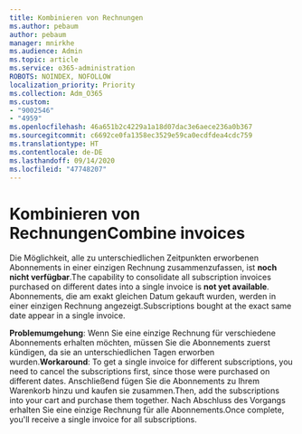 ```yaml
---
title: Kombinieren von Rechnungen
ms.author: pebaum
author: pebaum
manager: mnirkhe
ms.audience: Admin
ms.topic: article
ms.service: o365-administration
ROBOTS: NOINDEX, NOFOLLOW
localization_priority: Priority
ms.collection: Adm_O365
ms.custom:
- "9002546"
- "4959"
ms.openlocfilehash: 46a651b2c4229a1a18d07dac3e6aece236a0b367
ms.sourcegitcommit: c6692ce0fa1358ec3529e59ca0ecdfdea4cdc759
ms.translationtype: HT
ms.contentlocale: de-DE
ms.lasthandoff: 09/14/2020
ms.locfileid: "47748207"
---
```

# <a name="combine-invoices"></a><span data-ttu-id="b50d2-102">Kombinieren von Rechnungen</span><span class="sxs-lookup"><span data-stu-id="b50d2-102">Combine invoices</span></span>

<span data-ttu-id="b50d2-103">Die Möglichkeit, alle zu unterschiedlichen Zeitpunkten erworbenen Abonnements in einer einzigen Rechnung zusammenzufassen, ist **noch nicht verfügbar**.</span><span class="sxs-lookup"><span data-stu-id="b50d2-103">The capability to consolidate all subscription invoices purchased on different dates into a single invoice is **not yet available**.</span></span> <span data-ttu-id="b50d2-104">Abonnements, die am exakt gleichen Datum gekauft wurden, werden in einer einzigen Rechnung angezeigt.</span><span class="sxs-lookup"><span data-stu-id="b50d2-104">Subscriptions bought at the exact same date appear in a single invoice.</span></span>

<span data-ttu-id="b50d2-105">**Problemumgehung**: Wenn Sie eine einzige Rechnung für verschiedene Abonnements erhalten möchten, müssen Sie die Abonnements zuerst kündigen, da sie an unterschiedlichen Tagen erworben wurden.</span><span class="sxs-lookup"><span data-stu-id="b50d2-105">**Workaround**: To get a single invoice for different subscriptions, you need to cancel the subscriptions first, since those were purchased on different dates.</span></span> <span data-ttu-id="b50d2-106">Anschließend fügen Sie die Abonnements zu Ihrem Warenkorb hinzu und kaufen sie zusammen.</span><span class="sxs-lookup"><span data-stu-id="b50d2-106">Then, add the subscriptions into your cart and purchase them together.</span></span> <span data-ttu-id="b50d2-107">Nach Abschluss des Vorgangs erhalten Sie eine einzige Rechnung für alle Abonnements.</span><span class="sxs-lookup"><span data-stu-id="b50d2-107">Once complete, you'll receive a single invoice for all subscriptions.</span></span>
